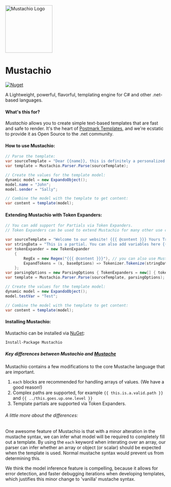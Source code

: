 <img src="https://newsletter.postmarkapp.com/assets/images/open-source/mustachio-logo@2x.png" alt="Mustachio Logo" title="Pistachio + Mustache =&gt; Mustachio" width="148" height="149">

# Mustachio

[![Nuget](https://img.shields.io/nuget/v/Mustachio)](https://www.nuget.org/packages/Mustachio/)

A Lightweight, powerful, flavorful, templating engine for C# and other .net-based languages.

#### What's this for?

*Mustachio* allows you to create simple text-based templates that are fast and safe to render. It's the heart of [Postmark Templates](https://postmarkapp.com/blog/special-delivery-postmark-templates), and we're ecstatic to provide it as Open Source to the .net community.

#### How to use Mustachio:

```csharp
// Parse the template:
var sourceTemplate = "Dear {{name}}, this is definitely a personalized note to you. Very truly yours, {{sender}}"
var template = Mustachio.Parser.Parse(sourceTemplate);

// Create the values for the template model:
dynamic model = new ExpandoObject();
model.name = "John";
model.sender = "Sally";

// Combine the model with the template to get content:
var content = template(model);
```
#### Extending Mustachio with Token Expanders:

```csharp
// You can add support for Partials via Token Expanders.
// Token Expanders can be used to extend Mustachio for many other use cases, such as: Date/Time formatters, Localization, etc., allowing also custom Token Render functions.

var sourceTemplate = "Welcome to our website! {{{ @content }}} Yours Truly, John Smith.";
var stringData = "This is a partial. You can also add variables here {{ testVar }} or use other expanders. Watch out for infinite loops!";
var tokenExpander = new TokenExpander
    {
        RegEx = new Regex("{{{ @content }}}"), // you can also use Mustache syntax: {{> content }}
        ExpandTokens = (s, baseOptions) => Tokenizer.Tokenize(stringData, baseOptions) // Instead of baseOptions, you can pass a new ParsingOptions object, which has no TokenExpanders to avoid infinite loops.
    };
var parsingOptions = new ParsingOptions { TokenExpanders = new[] { tokenExpander } };
var template = Mustachio.Parser.Parse(sourceTemplate, parsingOptions);

// Create the values for the template model:
dynamic model = new ExpandoObject();
model.testVar = "Test";

// Combine the model with the template to get content:
var content = template(model);
```
#### Installing Mustachio:

Mustachio can be installed via [NuGet](https://www.nuget.org/packages/Mustachio/):

```bash
Install-Package Mustachio
```

##### Key differences between Mustachio and [Mustache](https://mustache.github.io/)

Mustachio contains a few modifications to the core Mustache language that are important.

1. `each` blocks are recommended for handling arrays of values. (We have a good reason!)
2. Complex paths are supported, for example `{{ this.is.a.valid.path }}` and `{{ ../this.goes.up.one.level }}`
3. Template partials are supported via Token Expanders.
 
###### A little more about the differences:

One awesome feature of Mustachio is that with a minor alteration in the mustache syntax, we can infer what model will be required to completely fill out a template. By using the `each` keyword when interating over an array, our parser can infer whether an array or object (or scalar) should be expected when the template is used. Normal mustache syntax would prevent us from determining this.

We think the model inference feature is compelling, because it allows for error detection, and faster debugging iterations when developing templates, which justifies this minor change to 'vanilla' mustache syntax.
